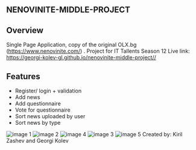 
## NENOVINITE-MIDDLE-PROJECT
## Overview
Single Page Application, copy of the original OLX.bg (https://www.nenovinite.com/) . Project for IT Tallents Season 12
Live link: https://georgi-kolev-gl.github.io/nenovinite-middle-project//
## Features
* Register/ login + validation
* Add news
* Add questionnaire
* Vote for questionnaire
* Sort news uploaded by user
* Sort news by type

![image 1](https://user-images.githubusercontent.com/78796048/113821927-6a03a380-9785-11eb-9017-e1ede25e4d23.jpg)
![image 2](https://user-images.githubusercontent.com/78796048/113821946-738d0b80-9785-11eb-8909-bdb6537ee38f.jpg)
![image 4](https://user-images.githubusercontent.com/78796048/113821972-7ee03700-9785-11eb-9e25-271de35a4cd8.jpg)
![image 3](https://user-images.githubusercontent.com/78796048/113821981-81db2780-9785-11eb-9108-910426f2046a.jpg)
![image 5](https://user-images.githubusercontent.com/78796048/113821983-83a4eb00-9785-11eb-8ebe-8d511b942ab9.jpg)
Created by: Kiril Zashev and Georgi Kolev
